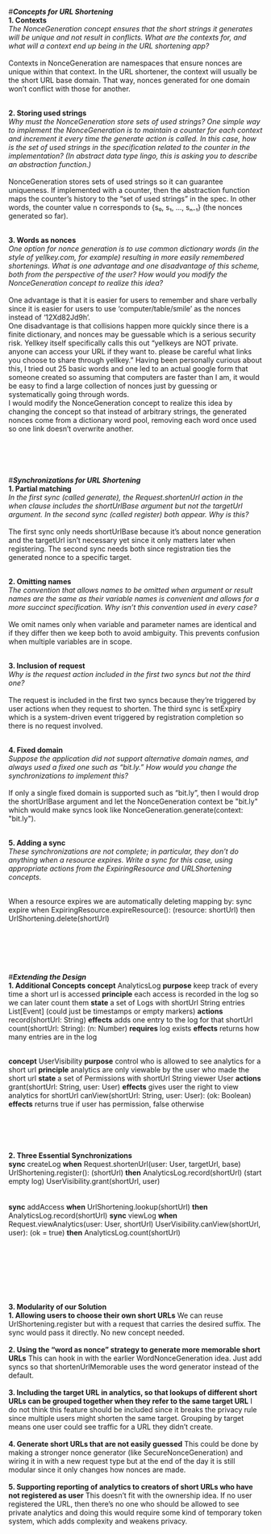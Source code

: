 #***Concepts for URL Shortening***
<br>
**1. Contexts** 
<br>
*The NonceGeneration concept ensures that the short strings it generates will be unique and not result in conflicts. What are the contexts for, and what will a context end up being in the URL shortening app?*
<br>
<br>
Contexts in NonceGeneration are namespaces that ensure nonces are unique within that context. In the URL shortener, the context will usually be the short URL base domain. That way, nonces generated for one domain won’t conflict with those for another.
<br>
<br>

**2. Storing used strings** 
<br>
*Why must the NonceGeneration store sets of used strings? One simple way to implement the NonceGeneration is to maintain a counter for each context and increment it every time the generate action is called. In this case, how is the set of used strings in the specification related to the counter in the implementation? (In abstract data type lingo, this is asking you to describe an abstraction function.)*
<br>
<br>
NonceGeneration stores sets of used strings so it can guarantee uniqueness. If implemented with a counter, then the abstraction function maps the counter’s history to the “set of used strings” in the spec. In other words, the counter value n corresponds to {s₀, s₁, …, sₙ₋₁} (the nonces generated so far).
<br>
<br>

**3. Words as nonces** 
<br>
*One option for nonce generation is to use common dictionary words (in the style of yellkey.com, for example) resulting in more easily remembered shortenings. What is one advantage and one disadvantage of this scheme, both from the perspective of the user? How would you modify the NonceGeneration concept to realize this idea?*
<br>
<br>
One advantage is that it is easier for users to remember and share verbally since it is easier for users to use ‘computer/table/smile’ as the nonces instead of ‘12Xd82Jd9h’.
<br>
One disadvantage is that collisions happen more quickly since there is a finite dictionary, and nonces may be guessable which is a serious security risk. Yellkey itself specifically calls this out “yellkeys are NOT private. anyone can access your URL if they want to. please be careful what links you choose to share through yellkey.” Having been personally curious about this, I tried out 25 basic words and one led to an actual google form that someone created so assuming that computers are faster than I am, it would be easy to find a large collection of nonces just by guessing or systematically going through words.
<br>
I would modify the NonceGeneration concept to realize this idea by changing the concept so that instead of arbitrary strings, the generated nonces come from a dictionary word pool, removing each word once used so one link doesn’t overwrite another.
<br>
<br>
<br>
<br>
<br>
<br>
#***Synchronizations for URL Shortening***
<br>
**1. Partial matching** 
<br>
*In the first sync (called generate), the Request.shortenUrl action in the when clause includes the shortUrlBase argument but not the targetUrl argument. In the second sync (called register) both appear. Why is this?*
<br>
<br>
The first sync only needs shortUrlBase because it’s about nonce generation and the targetUrl isn’t necessary yet since it only matters later when registering. The second sync needs both since registration ties the generated nonce to a specific target.
<br>
<br>

**2. Omitting names** 
<br>
*The convention that allows names to be omitted when argument or result names are the same as their variable names is convenient and allows for a more succinct specification. Why isn’t this convention used in every case?*
<br>
<br>
We omit names only when variable and parameter names are identical and if they differ then we keep both to avoid ambiguity. This prevents confusion when multiple variables are in scope.
<br>
<br>

**3. Inclusion of request** 
<br>
*Why is the request action included in the first two syncs but not the third one?*
<br>
<br>
The request is included in the first two syncs because they’re triggered by user actions when they request to shorten. The third sync is setExpiry which is a system-driven event triggered by registration completion so there is no request involved.
<br>
<br>

**4. Fixed domain** 
<br>
*Suppose the application did not support alternative domain names, and always used a fixed one such as “bit.ly.” How would you change the synchronizations to implement this?*
<br>
<br>
If only a single fixed domain is supported such as “bit.ly”, then I would drop the shortUrlBase argument and let the NonceGeneration context be "bit.ly" which would make syncs look like NonceGeneration.generate(context: "bit.ly").
<br>
<br>

**5. Adding a sync** 
<br>
*These synchronizations are not complete; in particular, they don’t do anything when a resource expires. Write a sync for this case, using appropriate actions from the ExpiringResource and URLShortening concepts.*
<br>
<br>

When a resource expires we are automatically deleting mapping by:
sync expire
when ExpiringResource.expireResource(): (resource: shortUrl)
then UrlShortening.delete(shortUrl)
<br>
<br>
<br>
<br>
<br>
<br>

#***Extending the Design***
<br>
**1. Additional Concepts**
**concept** AnalyticsLog
**purpose** keep track of every time a short url is accessed
**principle** each access is recorded in the log so we can later count them
**state**
    a set of Logs with
        shortUrl String
        entries List[Event]   (could just be timestamps or empty markers)
**actions**
    record(shortUrl: String)
        **effects** adds one entry to the log for that shortUrl
    count(shortUrl: String): (n: Number)
        **requires** log exists
        **effects** returns how many entries are in the log
<br>
<br>

**concept** UserVisibility
**purpose** control who is allowed to see analytics for a short url
**principle** analytics are only viewable by the user who made the short url
**state**
    a set of Permissions with
        shortUrl String
        viewer User
**actions**
    grant(shortUrl: String, user: User)
        **effects** gives user the right to view analytics for shortUrl
    canView(shortUrl: String, user: User): (ok: Boolean)
        **effects** returns true if user has permission, false otherwise
<br>
<br>
<br>
<br>
<br>
<br>
**2. Three Essential Synchronizations**
<br>
**sync** createLog
 **when**
   Request.shortenUrl(user: User, targetUrl, base)
   UrlShortening.register(): (shortUrl)
 **then**
   AnalyticsLog.record(shortUrl) (start empty log)
   UserVisibility.grant(shortUrl, user)
<br>
<br>
<br>
**sync** addAccess
 **when** UrlShortening.lookup(shortUrl)
 **then** AnalyticsLog.record(shortUrl)
**sync** viewLog
 **when**
   Request.viewAnalytics(user: User, shortUrl)
   UserVisibility.canView(shortUrl, user): (ok = true)
 **then**
   AnalyticsLog.count(shortUrl)

<br>
<br>
<br>
<br>
<br>
<br>

**3. Modularity of our Solution**
<br>
**1. Allowing users to choose their own short URLs**
We can reuse UrlShortening.register but with a request that carries the desired suffix. The sync would pass it directly. No new concept needed.
<br>
<br>
**2. Using the “word as nonce” strategy to generate more memorable short URLs**
This can hook in with the earlier WordNonceGeneration idea. Just add syncs so that shortenUrlMemorable uses the word generator instead of the default.
<br>
<br>
**3. Including the target URL in analytics, so that lookups of different short URLs can be grouped together when they refer to the same target URL**
I do not think this feature should be included since it breaks the privacy rule since multiple users might shorten the same target. Grouping by target means one user could see traffic for a URL they didn’t create.
<br>
<br>
**4. Generate short URLs that are not easily guessed**
This could be done by making a stronger nonce generator (like SecureNonceGeneration) and wiring it in with a new request type but at the end of the day it is still modular since it only changes how nonces are made.
<br>
<br>
**5. Supporting reporting of analytics to creators of short URLs who have not registered as user**
This doesn’t fit with the ownership idea. If no user registered the URL, then there’s no one who should be allowed to see private analytics and doing this would require some kind of temporary token system, which adds complexity and weakens privacy.
